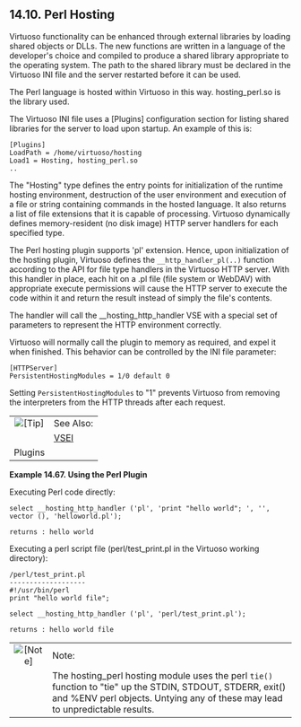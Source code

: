 <div>

<div>

<div>

<div>

## 14.10. Perl Hosting

</div>

</div>

</div>

Virtuoso functionality can be enhanced through external libraries by
loading shared objects or DLLs. The new functions are written in a
language of the developer's choice and compiled to produce a shared
library appropriate to the operating system. The path to the shared
library must be declared in the Virtuoso INI file and the server
restarted before it can be used.

The Perl language is hosted within Virtuoso in this way. hosting_perl.so
is the library used.

The Virtuoso INI file uses a \[Plugins\] configuration section for
listing shared libraries for the server to load upon startup. An example
of this is:

``` programlisting
[Plugins]
LoadPath = /home/virtuoso/hosting
Load1 = Hosting, hosting_perl.so
..
```

The "Hosting" type defines the entry points for initialization of the
runtime hosting environment, destruction of the user environment and
execution of a file or string containing commands in the hosted
language. It also returns a list of file extensions that it is capable
of processing. Virtuoso dynamically defines memory-resident (no disk
image) HTTP server handlers for each specified type.

The Perl hosting plugin supports 'pl' extension. Hence, upon
initialization of the hosting plugin, Virtuoso defines the
`__http_handler_pl(..)` function according to the API for file type
handlers in the Virtuoso HTTP server. With this handler in place, each
hit on a .pl file (file system or WebDAV) with appropriate execute
permissions will cause the HTTP server to execute the code within it and
return the result instead of simply the file's contents.

The handler will call the \_\_hosting_http_handler VSE with a special
set of parameters to represent the HTTP environment correctly.

Virtuoso will normally call the plugin to memory as required, and expel
it when finished. This behavior can be controlled by the INI file
parameter:

``` programlisting
[HTTPServer]
PersistentHostingModules = 1/0 default 0
```

Setting `PersistentHostingModules` to "1" prevents Virtuoso from
removing the interpreters from the HTTP threads after each request.

<div>

|                            |                                                                        |
|:--------------------------:|:-----------------------------------------------------------------------|
| ![\[Tip\]](images/tip.png) | See Also:                                                              |
|                            | <a href="vseplugins.html" class="link" title="18.6. VSEI Plugins">VSEI 
                              Plugins</a>                                                             |

</div>

<div>

**Example 14.67. Using the Perl Plugin**

<div>

Executing Perl code directly:

``` programlisting
select __hosting_http_handler ('pl', 'print "hello world"; ', '', vector (), 'helloworld.pl');
```

``` programlisting
returns : hello world
```

Executing a perl script file (perl/test_print.pl in the Virtuoso working
directory):

``` programlisting
/perl/test_print.pl
-------------------
#!/usr/bin/perl
print "hello world file";
```

``` programlisting
select __hosting_http_handler ('pl', 'perl/test_print.pl');
```

``` programlisting
returns : hello world file
```

</div>

</div>

  

<div>

|                              |                                                                                                                                                                                             |
|:----------------------------:|:--------------------------------------------------------------------------------------------------------------------------------------------------------------------------------------------|
| ![\[Note\]](images/note.png) | Note:                                                                                                                                                                                       |
|                              | The hosting_perl hosting module uses the perl `tie()` function to "tie" up the STDIN, STDOUT, STDERR, exit() and %ENV perl objects. Untying any of these may lead to unpredictable results. |

</div>

</div>
